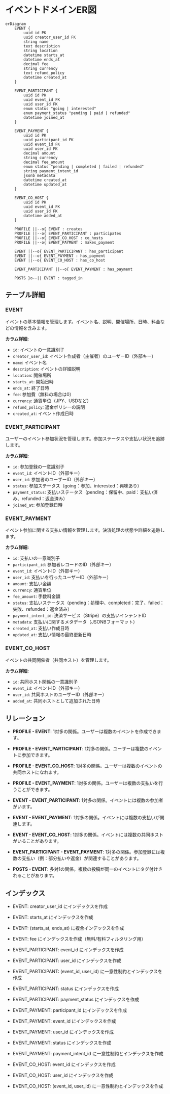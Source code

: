 # イベントドメインER図

```mermaid
erDiagram
    EVENT {
        uuid id PK
        uuid creator_user_id FK
        string name
        text description
        string location
        datetime starts_at
        datetime ends_at
        decimal fee
        string currency
        text refund_policy
        datetime created_at
    }

    EVENT_PARTICIPANT {
        uuid id PK
        uuid event_id FK
        uuid user_id FK
        enum status "going | interested"
        enum payment_status "pending | paid | refunded" 
        datetime joined_at
    }
    
    EVENT_PAYMENT {
        uuid id PK
        uuid participant_id FK
        uuid event_id FK
        uuid user_id FK
        decimal amount
        string currency
        decimal fee_amount
        enum status "pending | completed | failed | refunded"
        string payment_intent_id
        jsonb metadata
        datetime created_at
        datetime updated_at
    }
    
    EVENT_CO_HOST {
        uuid id PK
        uuid event_id FK
        uuid user_id FK
        datetime added_at
    }
    
    PROFILE ||--o{ EVENT : creates
    PROFILE ||--o{ EVENT_PARTICIPANT : participates
    PROFILE ||--o{ EVENT_CO_HOST : co_hosts
    PROFILE ||--o{ EVENT_PAYMENT : makes_payment
    
    EVENT ||--o{ EVENT_PARTICIPANT : has_participant
    EVENT ||--o{ EVENT_PAYMENT : has_payment
    EVENT ||--o{ EVENT_CO_HOST : has_co_host
    
    EVENT_PARTICIPANT ||--o{ EVENT_PAYMENT : has_payment
    
    POSTS }o--|| EVENT : tagged_in
```

## テーブル詳細

### EVENT
イベントの基本情報を管理します。イベント名、説明、開催場所、日時、料金などの情報を含みます。

**カラム詳細:**
- `id`: イベントの一意識別子
- `creator_user_id`: イベント作成者（主催者）のユーザーID（外部キー）
- `name`: イベント名
- `description`: イベントの詳細説明
- `location`: 開催場所
- `starts_at`: 開始日時
- `ends_at`: 終了日時
- `fee`: 参加費（無料の場合は0）
- `currency`: 通貨単位（JPY、USDなど）
- `refund_policy`: 返金ポリシーの説明
- `created_at`: イベント作成日時

### EVENT_PARTICIPANT
ユーザーのイベント参加状況を管理します。参加ステータスや支払い状況を追跡します。

**カラム詳細:**
- `id`: 参加登録の一意識別子
- `event_id`: イベントID（外部キー）
- `user_id`: 参加者のユーザーID（外部キー）
- `status`: 参加ステータス（going：参加、interested：興味あり）
- `payment_status`: 支払いステータス（pending：保留中、paid：支払い済み、refunded：返金済み）
- `joined_at`: 参加登録日時

### EVENT_PAYMENT
イベント参加に関する支払い情報を管理します。決済処理の状態や詳細を追跡します。

**カラム詳細:**
- `id`: 支払いの一意識別子
- `participant_id`: 参加者レコードのID（外部キー）
- `event_id`: イベントID（外部キー）
- `user_id`: 支払いを行ったユーザーID（外部キー）
- `amount`: 支払い金額
- `currency`: 通貨単位
- `fee_amount`: 手数料金額
- `status`: 支払いステータス（pending：処理中、completed：完了、failed：失敗、refunded：返金済み）
- `payment_intent_id`: 決済サービス（Stripe）の支払いインテントID
- `metadata`: 支払いに関するメタデータ（JSONBフォーマット）
- `created_at`: 支払い作成日時
- `updated_at`: 支払い情報の最終更新日時

### EVENT_CO_HOST
イベントの共同開催者（共同ホスト）を管理します。

**カラム詳細:**
- `id`: 共同ホスト関係の一意識別子
- `event_id`: イベントID（外部キー）
- `user_id`: 共同ホストのユーザーID（外部キー）
- `added_at`: 共同ホストとして追加された日時

## リレーション

- **PROFILE - EVENT**: 1対多の関係。ユーザーは複数のイベントを作成できます。
- **PROFILE - EVENT_PARTICIPANT**: 1対多の関係。ユーザーは複数のイベントに参加できます。
- **PROFILE - EVENT_CO_HOST**: 1対多の関係。ユーザーは複数のイベントの共同ホストになれます。
- **PROFILE - EVENT_PAYMENT**: 1対多の関係。ユーザーは複数の支払いを行うことができます。

- **EVENT - EVENT_PARTICIPANT**: 1対多の関係。イベントには複数の参加者がいます。
- **EVENT - EVENT_PAYMENT**: 1対多の関係。イベントには複数の支払いが関連します。
- **EVENT - EVENT_CO_HOST**: 1対多の関係。イベントには複数の共同ホストがいることがあります。

- **EVENT_PARTICIPANT - EVENT_PAYMENT**: 1対多の関係。参加登録には複数の支払い（例：部分払いや返金）が関連することがあります。

- **POSTS - EVENT**: 多対1の関係。複数の投稿が同一のイベントにタグ付けされることがあります。

## インデックス

- EVENT: creator_user_id にインデックスを作成
- EVENT: starts_at にインデックスを作成
- EVENT: (starts_at, ends_at) に複合インデックスを作成
- EVENT: fee にインデックスを作成（無料/有料フィルタリング用）

- EVENT_PARTICIPANT: event_id にインデックスを作成
- EVENT_PARTICIPANT: user_id にインデックスを作成
- EVENT_PARTICIPANT: (event_id, user_id) に一意性制約とインデックスを作成
- EVENT_PARTICIPANT: status にインデックスを作成
- EVENT_PARTICIPANT: payment_status にインデックスを作成

- EVENT_PAYMENT: participant_id にインデックスを作成
- EVENT_PAYMENT: event_id にインデックスを作成
- EVENT_PAYMENT: user_id にインデックスを作成
- EVENT_PAYMENT: status にインデックスを作成
- EVENT_PAYMENT: payment_intent_id に一意性制約とインデックスを作成

- EVENT_CO_HOST: event_id にインデックスを作成
- EVENT_CO_HOST: user_id にインデックスを作成
- EVENT_CO_HOST: (event_id, user_id) に一意性制約とインデックスを作成